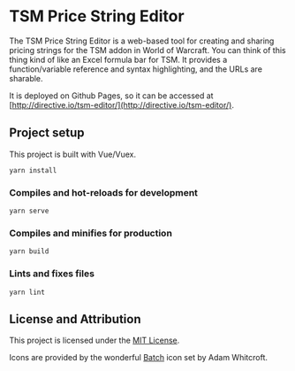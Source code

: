 # TSM Price String Editor

The TSM Price String Editor is a web-based tool for creating and sharing pricing strings for the TSM addon in World of Warcraft. You can think of this thing kind of like an Excel formula bar for TSM. It provides a function/variable reference and syntax highlighting, and the URLs are sharable.

It is deployed on Github Pages, so it can be accessed at [http://directive.io/tsm-editor/](http://directive.io/tsm-editor/).

## Project setup
This project is built with Vue/Vuex.

```
yarn install
```

### Compiles and hot-reloads for development
```
yarn serve
```

### Compiles and minifies for production
```
yarn build
```

### Lints and fixes files
```
yarn lint
```

## License and Attribution

This project is licensed under the [MIT License](LICENSE).

Icons are provided by the wonderful [Batch](http://adamwhitcroft.com/batch/) icon set by Adam Whitcroft.
